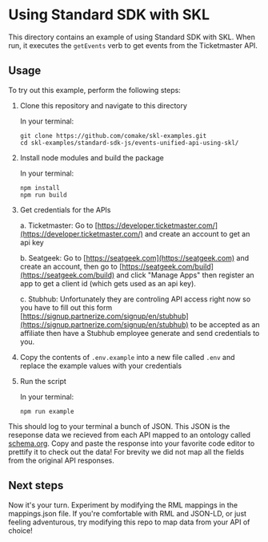 # Using Standard SDK with SKL

This directory contains an example of using Standard SDK with SKL. When run, it executes the `getEvents` verb to get events from the Ticketmaster API.

## Usage

To try out this example, perform the following steps:

1. Clone this repository and navigate to this directory

    In your terminal: 

    ```shell
    git clone https://github.com/comake/skl-examples.git
    cd skl-examples/standard-sdk-js/events-unified-api-using-skl/
    ```

2. Install node modules and build the package

    In your terminal: 

    ```shell
    npm install
    npm run build
    ```

3. Get credentials for the APIs

    a. Ticketmaster: Go to [https://developer.ticketmaster.com/](https://developer.ticketmaster.com/) and create an account to get an api key

    b. Seatgeek: Go to [https://seatgeek.com](https://seatgeek.com) and create an account, then go to [https://seatgeek.com/build](https://seatgeek.com/build) and click "Manage Apps" then register an app to get a client id (which gets used as an api key).

    c. Stubhub: Unfortunately they are controling API access right now so you have to fill out this form [https://signup.partnerize.com/signup/en/stubhub](https://signup.partnerize.com/signup/en/stubhub) to be accepted as an affiliate then have a Stubhub employee generate and send credentials to you.

4. Copy the contents of `.env.example` into a new file called `.env` and replace the example values with your credentials

5. Run the script

    In your terminal: 
    
    ```shell
    npm run example
    ```

This should log to your terminal a bunch of JSON. This JSON is the reseponse data we recieved from each API mapped to an ontology called [schema.org](https://schema.org). Copy and paste the response into your favorite code editor to prettify it to check out the data! For brevity we did not map all the fields from the original API responses. 

## Next steps

Now it's your turn. Experiment by modifying the RML mappings in the mappings.json file. If you're comfortable with RML and JSON-LD, or just feeling adventurous, try modifying this repo to map data from your API of choice!